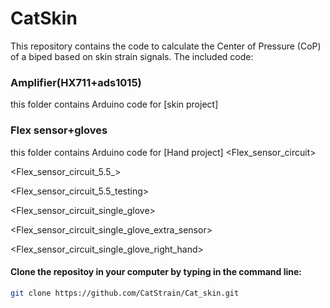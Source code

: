 # CatSkin

This repository contains the code to calculate the Center of Pressure (CoP) of a biped based on skin strain signals. The included code: 

  ### Amplifier(HX711+ads1015)
  this folder contains Arduino code for [skin project]
  ### Flex sensor+gloves
  this folder contains Arduino code for [Hand project]
<Flex_sensor_circuit>

<Flex_sensor_circuit_5.5_>

<Flex_sensor_circuit_5.5_testing>

<Flex_sensor_circuit_single_glove>

<Flex_sensor_circuit_single_glove_extra_sensor>

<Flex_sensor_circuit_single_glove_right_hand>



#### Clone the repositoy in your computer by typing in the command line:


```sh
git clone https://github.com/CatStrain/Cat_skin.git
```

   [DAQ]: <https://github.com/CatStrain/Cat_skin/tree/master/Code/Sensor_Calibration_and_DAQ_Arduino>
   [DAnalysis]: <https://github.com/CatStrain/Cat_skin/tree/master/Code/Data%20Analys>
   
